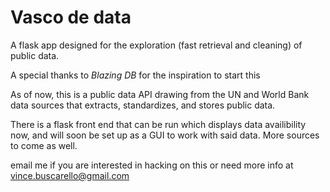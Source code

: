 # Vasco de data
A flask app designed for the exploration (fast retrieval and cleaning) of public data.

A special thanks to *Blazing DB* for the inspiration to start this

As of now, this is a public data API drawing from the UN and World Bank data sources that extracts, standardizes, and stores public data.

There is a flask front end that can be run which displays data availibility now, and will soon be set up as a GUI to work with said data. More sources to come as well.

email me if you are interested in hacking on this or need more info at vince.buscarello@gmail.com